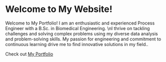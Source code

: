 <!DOCTYPE html>
<html lang="en">
<head>
    <meta charset="UTF-8">
    <meta name="viewport" content="width=device-width, initial-scale=1.0">
</head>
<body>
    <h1>Welcome to My Website!</h1>
    <p>Welcome to My Portfolio!
I am an enthusiastic and experienced Process Engineer with a B.Sc. in Biomedical Engineering. \nI thrive on tackling challenges and solving complex problems using my diverse data analysis and problem-solving skills. My passion for engineering and commitment to continuous learning drive me to find innovative solutions in my field..</p> 
    <p>Check out 
        <a href="https://bncmnky.github.io" target="_blank">My Portfolio</a>
    </p>
</body>
</html>
